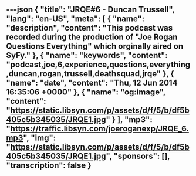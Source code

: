 ---json
{
  "title": "JRQE#6 - Duncan Trussell",
  "lang": "en-US",
  "meta": [
    {
      "name": "description",
      "content": "This podcast was recorded during the production of \"Joe Rogan Questions Everything\" which orginally aired on SyFy."
    },
    {
      "name": "keywords",
      "content": "podcast,joe,6,experience,questions,everything,duncan,rogan,trussell,deathsquad,jrqe"
    },
    {
      "name": "date",
      "content": "Thu, 12 Jun 2014 16:35:06 +0000"
    },
    {
      "name": "og:image",
      "content": "https://static.libsyn.com/p/assets/d/f/5/b/df5b405c5b345035/JRQE1.jpg"
    }
  ],
  "mp3": "https://traffic.libsyn.com/joeroganexp/JRQE_6.mp3",
  "img": "https://static.libsyn.com/p/assets/d/f/5/b/df5b405c5b345035/JRQE1.jpg",
  "sponsors": [],
  "transcription": false
}
---
<episode-header />

<timemark seconds="0" />

<transcribe-call-to-action />

<episode-footer />